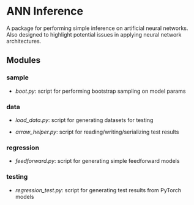 # ANN Inference

A package for performing simple inference on artificial neural networks. Also 
designed to highlight potential issues in applying neural network architectures.


## Modules


### sample

 * _boot.py_: script for performing bootstrap sampling on model params  
 
 
### data

* _load_data.py_: script for generating datasets for testing

* _arrow_helper.py_: script for reading/writing/serializing test results


### regression

* _feedforward.py_: script for generating simple feedforward models


### testing

* _regression_test.py_: script for generating test results from PyTorch models